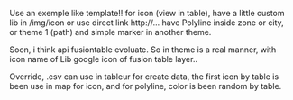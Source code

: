 Use an exemple like template!!
for icon (view in table), have a little custom lib in /img/icon or use direct link http://...
have Polyline inside zone or city, or theme 1 (path)
and simple marker in another theme.

Soon, i think api fusiontable evoluate.
So in theme is a real manner, with icon name of Lib google icon of fusion table layer..

Override, .csv can use in tableur for create data,
the first icon by table is been use in map for icon, 
and for polyline, color is been random by table.
